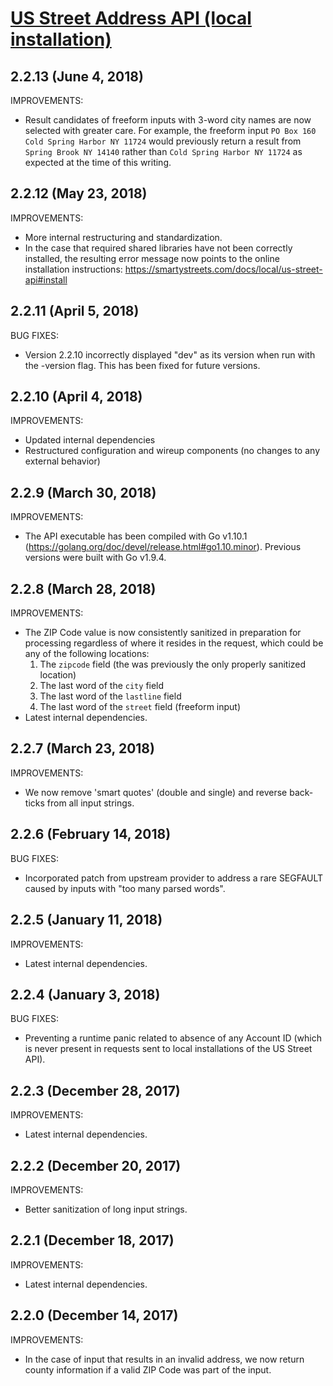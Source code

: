 # [US Street Address API (local installation)](https://smartystreets.com/docs/local/us-street-api)


## 2.2.13 (June 4, 2018)

IMPROVEMENTS:

- Result candidates of freeform inputs with 3-word city names are now selected with greater care. For example, the freeform input `PO Box 160 Cold Spring Harbor NY 11724` would previously return a result from `Spring Brook NY 14140` rather than `Cold Spring Harbor NY 11724` as expected at the time of this writing.


## 2.2.12 (May 23, 2018)

IMPROVEMENTS:

- More internal restructuring and standardization.
- In the case that required shared libraries have not been correctly installed, the resulting error message now points to the online installation instructions: https://smartystreets.com/docs/local/us-street-api#install


## 2.2.11 (April 5, 2018)

BUG FIXES:
    
- Version 2.2.10 incorrectly displayed "dev" as its version when run with the -version flag. This has been fixed for future versions.


## 2.2.10 (April 4, 2018)

IMPROVEMENTS:

- Updated internal dependencies
- Restructured configuration and wireup components (no changes to any external behavior)


## 2.2.9 (March 30, 2018)

IMPROVEMENTS:

- The API executable has been compiled with Go v1.10.1 (https://golang.org/doc/devel/release.html#go1.10.minor). Previous versions were built with Go v1.9.4.


## 2.2.8 (March 28, 2018)

IMPROVEMENTS:

- The ZIP Code value is now consistently sanitized in preparation for processing regardless of where it resides in the request, which could be any of the following locations:
	1. The `zipcode` field (the was previously the only properly sanitized location)
	2. The last word of the `city` field
	3. The last word of the `lastline` field
	4. The last word of the `street` field (freeform input)
- Latest internal dependencies.


## 2.2.7 (March 23, 2018)

IMPROVEMENTS:

- We now remove 'smart quotes' (double and single) and reverse back-ticks from all input strings.

## 2.2.6 (February 14, 2018)

BUG FIXES:

- Incorporated patch from upstream provider to address a rare SEGFAULT caused by inputs with "too many parsed words".


## 2.2.5 (January 11, 2018)

IMPROVEMENTS:

- Latest internal dependencies.


## 2.2.4 (January 3, 2018)

BUG FIXES:

- Preventing a runtime panic related to absence of any Account ID (which is never present in requests sent to local installations of the US Street API).


## 2.2.3 (December 28, 2017)

IMPROVEMENTS:

- Latest internal dependencies.


## 2.2.2 (December 20, 2017)

IMPROVEMENTS:

- Better sanitization of long input strings.


## 2.2.1 (December 18, 2017)

IMPROVEMENTS:

- Latest internal dependencies.


## 2.2.0 (December 14, 2017)

IMPROVEMENTS:

- In the case of input that results in an invalid address, we now return county information if a valid ZIP Code was part of the input.
